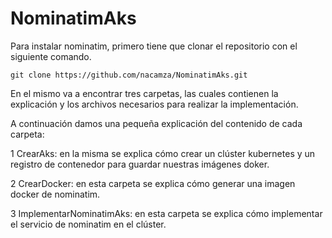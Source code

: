 # NominatimAks
Para instalar nominatim, primero tiene que clonar el repositorio con el siguiente comando.
````
git clone https://github.com/nacamza/NominatimAks.git
````
En el mismo va a encontrar tres carpetas, las cuales contienen la explicación y los archivos necesarios para realizar la implementación.

A continuación damos una pequeña explicación del contenido de cada carpeta:

1 CrearAks: en la misma se explica cómo crear un clúster kubernetes y un registro de contenedor para guardar nuestras imágenes doker.

2 CrearDocker: en esta carpeta se explica cómo generar una imagen docker de nominatim.

3 ImplementarNominatimAks: en esta carpeta se explica cómo implementar el servicio de nominatim en el clúster.



